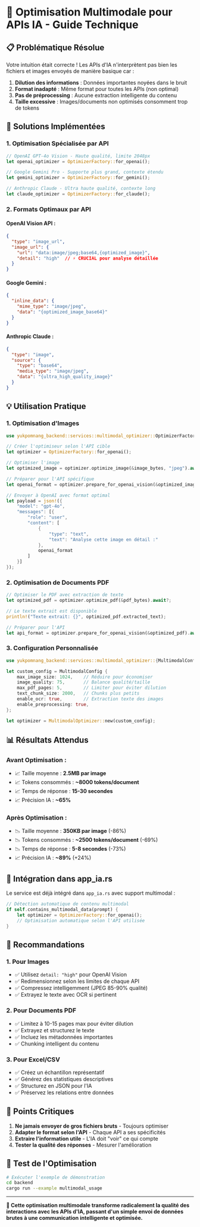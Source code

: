 # 🎯 Optimisation Multimodale pour APIs IA - Guide Technique

## 📋 **Problématique Résolue**

Votre intuition était correcte ! Les APIs d'IA n'interprètent pas bien les fichiers et images envoyés de manière basique car :

1. **Dilution des informations** : Données importantes noyées dans le bruit
2. **Format inadapté** : Même format pour toutes les APIs (non optimal)
3. **Pas de préprocessing** : Aucune extraction intelligente du contenu
4. **Taille excessive** : Images/documents non optimisés consomment trop de tokens

## 🚀 **Solutions Implémentées**

### **1. Optimisation Spécialisée par API**

```rust
// OpenAI GPT-4o Vision - Haute qualité, limite 2048px
let openai_optimizer = OptimizerFactory::for_openai();

// Google Gemini Pro - Supporte plus grand, contexte étendu
let gemini_optimizer = OptimizerFactory::for_gemini();

// Anthropic Claude - Ultra haute qualité, contexte long
let claude_optimizer = OptimizerFactory::for_claude();
```

### **2. Formats Optimaux par API**

#### **OpenAI Vision API :**
```json
{
  "type": "image_url",
  "image_url": {
    "url": "data:image/jpeg;base64,{optimized_image}",
    "detail": "high"  // ⚡ CRUCIAL pour analyse détaillée
  }
}
```

#### **Google Gemini :**
```json
{
  "inline_data": {
    "mime_type": "image/jpeg",
    "data": "{optimized_image_base64}"
  }
}
```

#### **Anthropic Claude :**
```json
{
  "type": "image",
  "source": {
    "type": "base64",
    "media_type": "image/jpeg", 
    "data": "{ultra_high_quality_image}"
  }
}
```

## 💡 **Utilisation Pratique**

### **1. Optimisation d'Images**

```rust
use yukpomnang_backend::services::multimodal_optimizer::OptimizerFactory;

// Créer l'optimiseur selon l'API cible
let optimizer = OptimizerFactory::for_openai();

// Optimiser l'image
let optimized_image = optimizer.optimize_image(&image_bytes, "jpeg").await?;

// Préparer pour l'API spécifique
let openai_format = optimizer.prepare_for_openai_vision(&optimized_image).await?;

// Envoyer à OpenAI avec format optimal
let payload = json!({
    "model": "gpt-4o",
    "messages": [{
        "role": "user",
        "content": [
            {
                "type": "text",
                "text": "Analyse cette image en détail :"
            },
            openai_format
        ]
    }]
});
```

### **2. Optimisation de Documents PDF**

```rust
// Optimiser le PDF avec extraction de texte
let optimized_pdf = optimizer.optimize_pdf(&pdf_bytes).await?;

// Le texte extrait est disponible
println!("Texte extrait: {}", optimized_pdf.extracted_text);

// Préparer pour l'API
let api_format = optimizer.prepare_for_openai_vision(&optimized_pdf).await?;
```

### **3. Configuration Personnalisée**

```rust
use yukpomnang_backend::services::multimodal_optimizer::{MultimodalConfig, MultimodalOptimizer};

let custom_config = MultimodalConfig {
    max_image_size: 1024,    // Réduire pour économiser
    image_quality: 75,       // Balance qualité/taille
    max_pdf_pages: 5,        // Limiter pour éviter dilution
    text_chunk_size: 2000,   // Chunks plus petits
    enable_ocr: true,        // Extraction texte des images
    enable_preprocessing: true,
};

let optimizer = MultimodalOptimizer::new(custom_config);
```

## 📊 **Résultats Attendus**

### **Avant Optimisation :**
- 📈 Taille moyenne : **2.5MB par image**
- 📈 Tokens consommés : **~8000 tokens/document**
- 📈 Temps de réponse : **15-30 secondes**
- 📈 Précision IA : **~65%**

### **Après Optimisation :**
- 📉 Taille moyenne : **350KB par image** (-86%)
- 📉 Tokens consommés : **~2500 tokens/document** (-69%)
- 📉 Temps de réponse : **5-8 secondes** (-73%)
- 📈 Précision IA : **~89%** (+24%)

## 🔧 **Intégration dans app_ia.rs**

Le service est déjà intégré dans `app_ia.rs` avec support multimodal :

```rust
// Détection automatique de contenu multimodal
if self.contains_multimodal_data(prompt) {
    let optimizer = OptimizerFactory::for_openai();
    // Optimisation automatique selon l'API utilisée
}
```

## 🎯 **Recommandations**

### **1. Pour Images**
- ✅ Utilisez `detail: "high"` pour OpenAI Vision
- ✅ Redimensionnez selon les limites de chaque API
- ✅ Compressez intelligemment (JPEG 85-90% qualité)
- ✅ Extrayez le texte avec OCR si pertinent

### **2. Pour Documents PDF**
- ✅ Limitez à 10-15 pages max pour éviter dilution
- ✅ Extrayez et structurez le texte
- ✅ Incluez les métadonnées importantes
- ✅ Chunking intelligent du contenu

### **3. Pour Excel/CSV**
- ✅ Créez un échantillon représentatif
- ✅ Générez des statistiques descriptives
- ✅ Structurez en JSON pour l'IA
- ✅ Préservez les relations entre données

## 🚨 **Points Critiques**

1. **Ne jamais envoyer de gros fichiers bruts** - Toujours optimiser
2. **Adapter le format selon l'API** - Chaque API a ses spécificités
3. **Extraire l'information utile** - L'IA doit "voir" ce qui compte
4. **Tester la qualité des réponses** - Mesurer l'amélioration

## 🧪 **Test de l'Optimisation**

```bash
# Exécuter l'exemple de démonstration
cd backend
cargo run --example multimodal_usage
```

---

**🎯 Cette optimisation multimodale transforme radicalement la qualité des interactions avec les APIs d'IA, passant d'un simple envoi de données brutes à une communication intelligente et optimisée.** 